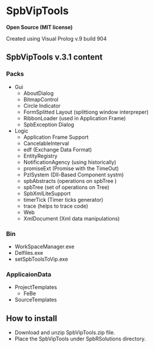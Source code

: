 # SpbVipTools

**Open Source (MIT license)**

Created using Visual Prolog v.9 build 904 

## SpbVipTools v.3.1 content

### Packs
  + Gui
    + AboutDialog
    + BitmapControl
    + Circle Indicator
    + FormSplitted Layout (splittiong window interpreper)
    + RibbonLoader (used in Application Frame)
    + SpbException Dialog
  + Logic
    + Application Frame Support
    + CancelableInterval 
    + edf (Exchange Data Format)
    + EntityRegistry
    + NotificationAgency (using historically)
    + promiseExt (Promise with the TimeOut)
    + PzlSystem (Dll-Based Component systm)
    + spbAbstracts (operations on spbTree )
    + spbTree (set of operations on Tree)
    + SpbXmlLiteSupport 
    + timerTick (Timer ticks generator)
    + trace (helps to trace code)
    + Web 
    + XmlDocument (Xml data manipulations)
### Bin
  + WorkSpaceManager.exe
  + Delfiles.exe
  + setSpbToolsToVip.exe
### ApplicaionData
  + ProjectTemplates
    + FeBe
  + SourceTemplates
## How to install
- Download and unzip SpbVipTools.zip file.
- Place the SpbVipTools under SpbRSolutions directory.


          
